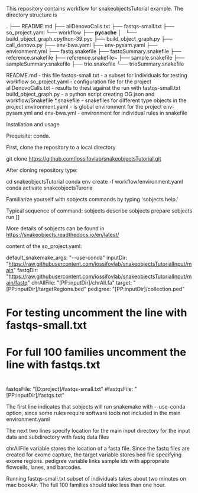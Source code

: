 This repository contains workflow for snakeobjectsTutorial example.
The directory structure is

.
├── README.md
├── allDenovoCalls.txt
├── fastqs-small.txt
├── so_project.yaml
└── workflow
    ├── __pycache__
    │   └── build_object_graph.cpython-39.pyc
    ├── build_object_graph.py
    ├── call_denovo.py
    ├── env-bwa.yaml
    ├── env-pysam.yaml
    ├── environment.yml
    ├── fastq.snakefile
    ├── fastqSummary.snakefile
    ├── reference.snakefile
    ├── reference.snakefile~
    ├── sample.snakefile
    ├── sampleSummary.snakefile
    ├── trio.snakefile
    └── trioSummary.snakefile

README.md - this file
fastqs-small.txt      - a subset for individuals for testing workflow
so_project.yaml       - configuration file for the project
allDenovoCalls.txt    - results to thest against the run with fastqs-small.txt
build_object_graph.py - a python script creating OG.json and workflow/Snakefile
*.snakefile - snakefiles for different type objects in the project
environment.yaml      - is global environment for the project
env-pysam.yml and env-bwa.yml - environment for individual rules in snakefile

Installation and usage

Prequisite: conda.

First, clone the repository to a local directory

git clone https://github.com/iossifovlab/snakeobjectsTutorial.git

After cloning repository type:

cd snakeobjectsTutorial
conda env create -f workflow/environment.yaml
conda activate snakeobjectsTuroria

Familiarize yourself with sobjects commands by typing 'sobjects help.'

Typical sequence of command:
sobjects describe
sobjects prepare
sobjects run [<args>]

More details of sobjects can be found in https://snakeobjects.readthedocs.io/en/latest/

content of the so_project.yaml:

default_snakemake_args: "--use-conda"
inputDir:   "https://raw.githubusercontent.com/iossifovlab/snakeobjectsTutorialInput/main"
fastqDir:   "https://raw.githubusercontent.com/iossifovlab/snakeobjectsTutorialInput/main/fastq"
chrAllFile: "[PP:inputDir]/chrAll.fa"
target:     "[PP:inputDir]/targetRegions.bed"
pedigree:   "[PP:inputDir]/collection.ped"
#
# For testing uncomment the line with fastqs-small.txt
# For full 100 families uncomment the line with fastqs.txt
#
#
fastqsFile: "[D:project]/fastqs-small.txt"
#fastqsFile: "[PP:inputDir]/fastqs.txt"

The first line indicates that sobjects will run snakemake with --use-conda option, since some rules require software tools not included in the main environment.yaml

The next two lines specify location for the main input directory for the input data and subdirectory with fastq data files

chrAllFile variable stores the location of a fasta file.
Since the fastq files are created for exome capture, the target variable stores
bed file specifying exome regions.
pedigree variable links sample ids with appropriate flowcells, lanes, and barcodes.

Running fastqs-small.txt subset of individuals takes about two minutes on mac bookAir. The full 100 families should take less than one hour.

